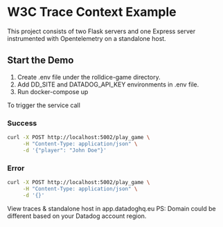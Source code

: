 # W3C Trace Context Example
This project consists of two Flask servers and one Express server instrumented with Opentelemetry on a standalone host.

## Start the Demo
1. Create .env file under the rolldice-game directory.
2. Add DD_SITE and DATADOG_API_KEY environments in .env file.
3. Run docker-compose up

To trigger the service call

### Success
```bash
curl -X POST http://localhost:5002/play_game \
     -H "Content-Type: application/json" \
     -d '{"player": "John Doe"}'
```
### Error
``` bash
curl -X POST http://localhost:5002/play_game \
     -H "Content-Type: application/json" \
     -d '{}'
```
View traces & standalone host in app.datadoghq.eu
PS: Domain could be different based on your Datadog account region.